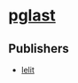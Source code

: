 # [pglast](https://pypi.org/project/pglast)



## Publishers
- [lelit](https://pypi.org/user/lelit)

